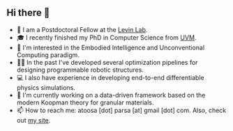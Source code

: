 ## Hi there 👋

<!--
**AtoosaParsa/AtoosaParsa** is a ✨ _special_ ✨ repository because its `README.md` (this file) appears on your GitHub profile.

Here are some ideas to get you started:

- 🔭 I’m currently working on ...
- 🌱 I’m currently learning ...
- 👯 I’m looking to collaborate on ...
- 🤔 I’m looking for help with ...
- 💬 Ask me about ...
- 📫 How to reach me: ...
- 😄 Pronouns: ...
- ⚡ Fun fact: ...
-->

- 🌱 I am a Postdoctoral Fellow at the [Levin Lab](https://drmichaellevin.org/).
- 🎓 I recently finished my PhD in Computer Science from [UVM](https://www.uvm.edu/cems/cs).
- 🌟 I'm interested in the Embodied Intelligence and Unconventional Computing paradigm.
- 👨‍💻 In the past I've developed several optimization pipelines for designing programmable robotic structures.
- 💻 I also have experience in developing end-to-end differentiable physics simulations.
- 🔭 I'm currently working on a data-driven framework based on the modern Koopman theory for granular materials.
- 📫 How to reach me: atoosa [dot] parsa [at] gmail [dot] com. Also, check out [my site](https://atoosaparsa.github.io/).
